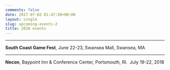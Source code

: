 ```yaml
---
comments: false
date: 2017-07-02 01:47:50+00:00
layout: single
slug: upcoming-events-2
title: 2018 events
---
```

* * *

**South Coast Game Fest**, June 22-23, Swansea Mall, Swansea, MA

* * *

**Necon**, Baypoint Inn & Conference Center, Portsmouth, RI.  July 19-22, 2018
